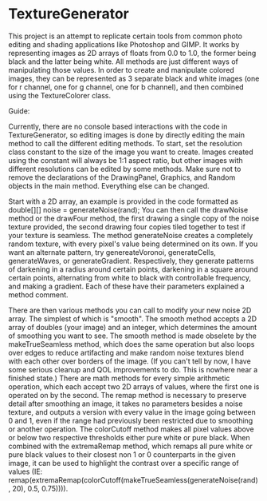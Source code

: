 # TextureGenerator

This project is an attempt to replicate certain tools from common photo editing and shading applications like Photoshop and GIMP. It works by representing images as 2D arrays
of floats from 0.0 to 1.0, the former being black and the latter being white. All methods are just different ways of manipulating those values. In order to create and
manipulate colored images, they can be represented as 3 separate black and white images (one for r channel, one for g channel, one for b channel), and then combined using the
TextureColorer class.

Guide:

Currently, there are no console based interactions with the code in TextureGenerator, so editing images is done by directly editing the main method to call the different
editing methods. To start, set the resolution class constant to the size of the image you want to create. Images created using the constant will always be 1:1 aspect ratio, 
but other images with different resolutions can be edited by some methods. Make sure not to remove the declarations of the DrawingPanel, Graphics, and Random objects in the 
main method. Everything else can be changed.

Start with a 2D array, an example is provided in the code formatted as double[][] noise = generateNoise(rand);
You can then call the drawNoise method or the drawFour method, the first drawing a single copy of the noise texture provided, the second drawing four copies tiled together to 
test if your texture is seamless. The method generateNoise creates a completely random texture, with every pixel's value being determined on its own. If you want an alternate
pattern, try genereateVoronoi, generateCells, generateWaves, or generateGradient. Respectively, they generate patterns of darkening in a radius around certain points,
darkening in a square around certain points, alternating from white to black with controllable frequency, and making a gradient. Each of these have their parameters explained 
a method comment.

There are then various methods you can call to modify your new noise 2D array. The simplest of which is "smooth". The smooth method accepts a 2D array of doubles (your image)
and an integer, which determines the amount of smoothing you want to see. The smooth method is made obselete by the makeTrueSeamless method, which does the same operation but
also loops over edges to reduce artifacting and make random noise textures blend with each other over borders of the image. (If you can't tell by now, I have some serious 
cleanup and QOL improvements to do. This is nowhere near a finished state.) There are math methods for every simple arithmetic operation, which each accept two 2D arrays of 
values, where the first one is operated on by the second. The remap method is necessary to preserve detail after smoothing an image, it takes no parameters besides a noise
texture, and outputs a version with every value in the image going between 0 and 1, even if the range had previously been restricted due to smoothing or another operation.
The colorCutoff method makes all pixel values above or below two respective thresholds either pure white or pure black. When combined with the extremaRemap method, which 
remaps all pure white or pure black values to their closest non 1 or 0 counterparts in the given image, it can be used to highlight the contrast over a specific range of 
values (IE: remap(extremaRemap(colorCutoff(makeTrueSeamless(generateNoise(rand), 20), 0.5, 0.75)))). 
